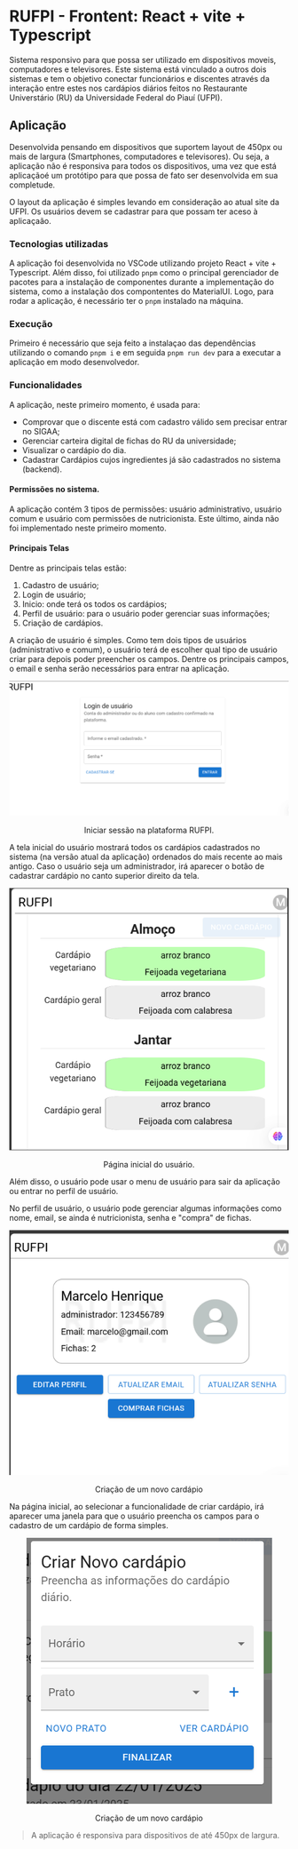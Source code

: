 # RUFPI - Frontent: React + vite + Typescript

Sistema responsivo para que possa ser utilizado em dispositivos moveis, computadores e televisores. Este sistema está vinculado a outros dois sistemas e tem o objetivo conectar funcionários e discentes através da interação entre estes nos cardápios diários feitos no Restaurante Universtário (RU) da Universidade Federal do Piauí (UFPI).

## Aplicação

Desenvolvida pensando em dispositivos que suportem layout de 450px ou mais de largura (Smartphones, computadores e televisores). Ou seja, a aplicação não é responsiva para todos os dispositivos, uma vez que está aplicaçãoé um protótipo para que possa de fato ser desenvolvida em sua completude.

O layout da aplicação é simples levando em consideração ao atual site da UFPI. Os usuários devem se cadastrar para que possam ter aceso à aplicaçaão.

### Tecnologias utilizadas

A aplicação foi desenvolvida no VSCode utilizando projeto React + vite + Typescript. Além disso, foi utilizado `pnpm` como o principal gerenciador de pacotes para a instalação de componentes durante a implementação do sistema, como a instalação dos compontentes do MaterialUI. Logo, para rodar a aplicação, é necessário ter o `pnpm` instalado na máquina.

### Execução

Primeiro é necessário que seja feito a instalaçao das dependências utilizando o comando `pnpm i` e em seguida `pnpm run dev` para a executar a aplicação em modo desenvolvedor.

### Funcionalidades

A aplicação, neste primeiro momento, é usada para:
- Comprovar que o discente está com cadastro válido sem precisar entrar no SIGAA;
- Gerenciar carteira digital de fichas do RU da universidade;
- Visualizar o cardápio do dia.
- Cadastrar Cardápios cujos ingredientes já são cadastrados no sistema (backend).

#### Permissões no sistema.

A aplicação contém 3 tipos de permissões: usuário administrativo, usuário comum e usuário com permissões de nutricionista. Este último, ainda não foi implementado neste primeiro momento.

#### Principais Telas

Dentre as principais telas estão:

1. Cadastro de usuário;
2. Login de usuário;
3. Inicio: onde terá os todos os cardápios;
4. Perfil de usuário: para o usuário poder gerenciar suas informações;
5. Criação de cardápios.

A criação de usuário é simples. Como tem dois tipos de usuários (administrativo e comum), o usuário terá de escolher qual tipo de usuário criar para depois poder preencher os campos. Dentre os principais campos, o email e senha serão necessários para entrar na aplicação.


<div align="center">
<img src="../src/imagens/loginFrontend.png"> </img>
<p>Iniciar sessão na plataforma RUFPI.</p>
</div>

A tela inicial do usuário mostrará todos os cardápios cadastrados no sistema (na versão atual da aplicação) ordenados do mais recente ao mais antigo. Caso o usuário seja um administrador, irá aparecer o botão de cadastrar cardápio no canto superior direito da tela.

<div align="center">
<img src="../src/imagens/homeFrontend.png"> </img>
<p>Página inicial do usuário.</p>
</div>

Além disso, o usuário pode usar o menu de usuário para sair da aplicação ou entrar no perfil de usuário.

No perfil de usuário, o usuário pode gerenciar algumas informações como nome, email, se ainda é nutricionista, senha e "compra" de fichas.

<div align="center">
<img src="../src/imagens/perfilFrontend.png"> </img>
<p>Criação de um novo cardápio</p>
</div>

Na página inicial, ao selecionar a funcionalidade de criar cardápio, irá aparecer uma janela para que o usuário preencha os campos para o cadastro de um cardápio de forma simples.

<div align="center">
<img src="../src/imagens/criarCardapio.png"> </img>
<p>Criação de um novo cardápio</p>
</div>

> A aplicação é responsiva para dispositivos de até 450px de largura.
